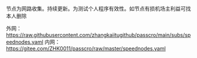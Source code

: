 

节点为网路收集。持续更新。为测试个人程序有效性。如节点有损机场主利益可找本人删除


外网：https://raw.githubusercontent.com/zhangkaiitugithub/passcro/main/subs/speednodes.yaml
内网：https://gitee.com/ZHK0011/passcro/raw/master/speednodes.yaml




